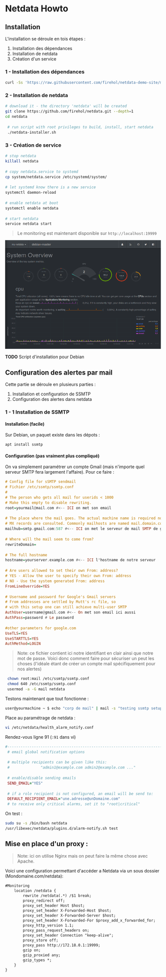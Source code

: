 # Netdata Howto

## Installation


L'installation se déroule en tois étapes :

1. Installation des dépendances 
2. Installation de netdata
3. Création d'un service 

### 1 - Installation des dépendances 

```bash
curl -Ss 'https://raw.githubusercontent.com/firehol/netdata-demo-site/master/install-required-packages.sh' >/tmp/kickstart.sh && bash /tmp/kickstart.sh -i netdata-all
```
### 2 - Installation de netdata

```bash
# download it - the directory 'netdata' will be created
git clone https://github.com/firehol/netdata.git --depth=1
cd netdata

 # run script with root privileges to build, install, start netdata
 ./netdata-installer.sh
```
### 3 - Création de service

```bash
# stop netdata
killall netdata

# copy netdata.service to systemd
cp system/netdata.service /etc/systemd/system/

# let systemd know there is a new service
systemctl daemon-reload

# enable netdata at boot
systemctl enable netdata

# start netdata
service netdata start
```

> Le monitoring est maintenant disponible sur ```http://localhost:19999```


![netdata.png](../img/netdata.png)


**TODO** Script d'installation pour Debian

## Configuration des alertes par mail

Cette partie se déroule en plusieurs parties :

1. Installation et configuration de SSMTP
2. Configuration des alertes dans netdata

### 1 - 1 Installation de SSMTP
#### Installation (facile)
Sur Debian, un paquet existe dans les dépots :
```bash
apt install ssmtp
```
#### Configuration (pas vraiment plus compliqué)
On va simplement paramétrer un compte Gmail (mais n'importe quel serveur SMTP fera largement l'affaire).
Pour ce faire : 

```haskell
# Config file for sSMTP sendmail
# Fichier /etc/ssmtp/ssmtp.conf
#
# The person who gets all mail for userids < 1000
# Make this empty to disable rewriting.
root=yourmail@mail.com #<-- ICI on met son email 

# The place where the mail goes. The actual machine name is required no 
# MX records are consulted. Commonly mailhosts are named mail.domain.com
mailhub=smtp.gmail.com:587 #<-- ICI on met le serveur de mail SMTP de google .*[AVEC LE PORT]*.

# Where will the mail seem to come from?
rewriteDomain=

# The full hostname
hostname=yourserver.example.com #<-- ICI l'hostname de notre serveur

# Are users allowed to set their own From: address?
# YES - Allow the user to specify their own From: address
# NO - Use the system generated From: address
FromLineOverride=YES

# Username and password for Google's Gmail servers
# From addresses are settled by Mutt's rc file, so 
# with this setup one can still achieve multi-user SMTP
AuthUser=username@gmail.com #<-- On met son email ici aussi
AuthPass=password # Le password 

#other parameters for google.com 
UseTLS=YES
UseSTARTTLS=YES
AuthMethod=LOGIN

```
> Note: ce fichier contient ici notre identifiant en clair ainsi que notre mot de passe.
> Voici donc comment faire pour sécuriser un peut les choses (l'idéale étant de créer un compte mail spécifiquement pour nos alertes)

```bash
 chown root:mail /etc/ssmtp/ssmtp.conf
 chmod 640 /etc/ssmtp/ssmtp.conf
 usermod -a -G mail netdata
```
Testons maintenant que tout fonctionne :

```bash
user@yourmachine ~ $ echo "corp de mail" | mail -s "testing ssmtp setup" une.adresse@unDomaine.com
```
Place au paramétrage de netdata :

```bash 
vi /etc/netdata/health_alarm_notify.conf
```
Rendez-vous ligne 91 (```:91``` dans vi)
```ruby
#------------------------------------------------------------------------------
 # email global notification options
 
 # multiple recipients can be given like this:
 #              "admin1@example.com admin2@example.com ..."
 
 # enable/disable sending emails
 SEND_EMAIL="YES"
  
 # if a role recipient is not configured, an email will be send to:
 DEFAULT_RECIPIENT_EMAIL="une.adresse@unDomaine.com"
 # to receive only critical alarms, set it to "root|critical"

```

On test : 

```bash
sudo su -s /bin/bash netdata
/usr/libexec/netdata/plugins.d/alarm-notify.sh test
```


## Mise en place d'un proxy :

> Note: ici on utilise Nginx mais on peut faire la même chose avec Apache.

Voici une configuration permettant d'accéder a Netdata via un sous dossier (Mondomaine.com/netdata):

```nginx
#Monitoring
	location /netdata {
		rewrite /netdata(.*) /$1 break;
		proxy_redirect off;
		proxy_set_header Host $host;
		proxy_set_header X-Forwarded-Host $host;
		proxy_set_header X-Forwarded-Server $host;
		proxy_set_header X-Forwarded-For $proxy_add_x_forwarded_for;
		proxy_http_version 1.1;
		proxy_pass_request_headers on;
		proxy_set_header Connection "keep-alive";
		proxy_store off;
		proxy_pass http://172.18.0.1:19999;
		gzip on;
		gzip_proxied any;
		gzip_types *;
	}
}

```